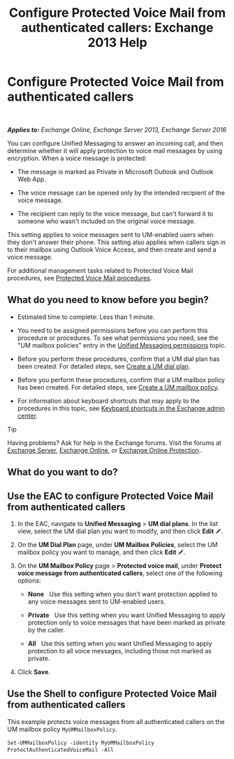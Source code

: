 ﻿---
title: 'Configure Protected Voice Mail from authenticated callers: Exchange 2013 Help'
TOCTitle: Configure Protected Voice Mail from authenticated callers
ms:assetid: f69e94a7-9768-4445-9ded-e78d732bd623
ms:mtpsurl: https://technet.microsoft.com/en-us/library/Ee423560(v=EXCHG.150)
ms:contentKeyID: 49315562
ms.date: 12/10/2017
mtps_version: v=EXCHG.150
---

# Configure Protected Voice Mail from authenticated callers

 

_**Applies to:** Exchange Online, Exchange Server 2013, Exchange Server 2016_


You can configure Unified Messaging to answer an incoming call, and then determine whether it will apply protection to voice mail messages by using encryption. When a voice message is protected:

  - The message is marked as Private in Microsoft Outlook and Outlook Web App.

  - The voice message can be opened only by the intended recipient of the voice message.

  - The recipient can reply to the voice message, but can't forward it to someone who wasn't included on the original voice message.

This setting applies to voice messages sent to UM-enabled users when they don't answer their phone. This setting also applies when callers sign in to their mailbox using Outlook Voice Access, and then create and send a voice message.

For additional management tasks related to Protected Voice Mail procedures, see [Protected Voice Mail procedures](protected-voice-mail-procedures-exchange-2013-help.md).

## What do you need to know before you begin?

  - Estimated time to complete: Less than 1 minute.

  - You need to be assigned permissions before you can perform this procedure or procedures. To see what permissions you need, see the "UM mailbox policies" entry in the [Unified Messaging permissions](unified-messaging-permissions-exchange-2013-help.md) topic.

  - Before you perform these procedures, confirm that a UM dial plan has been created. For detailed steps, see [Create a UM dial plan](create-a-um-dial-plan-exchange-2013-help.md).

  - Before you perform these procedures, confirm that a UM mailbox policy has been created. For detailed steps, see [Create a UM mailbox policy](create-a-um-mailbox-policy-exchange-2013-help.md).

  - For information about keyboard shortcuts that may apply to the procedures in this topic, see [Keyboard shortcuts in the Exchange admin center](keyboard-shortcuts-in-the-exchange-admin-center-exchange-online-protection-help.md).


> [!TIP]
> Having problems? Ask for help in the Exchange forums. Visit the forums at <A href="https://go.microsoft.com/fwlink/p/?linkid=60612">Exchange Server</A>, <A href="https://go.microsoft.com/fwlink/p/?linkid=267542">Exchange Online</A>, or <A href="https://go.microsoft.com/fwlink/p/?linkid=285351">Exchange Online Protection</A>..



## What do you want to do?

## Use the EAC to configure Protected Voice Mail from authenticated callers

1.  In the EAC, navigate to **Unified Messaging** \> **UM dial plans**. In the list view, select the UM dial plan you want to modify, and then click **Edit** ![Edit icon](images/JJ218640.6f53ccb2-1f13-4c02-bea0-30690e6ea71d(EXCHG.150).gif "Edit icon").

2.  On the **UM Dial Plan** page, under **UM Mailbox Policies**, select the UM mailbox policy you want to manage, and then click **Edit** ![Edit icon](images/JJ218640.6f53ccb2-1f13-4c02-bea0-30690e6ea71d(EXCHG.150).gif "Edit icon").

3.  On the **UM Mailbox Policy** page \> **Protected voice mail**, under **Protect voice message from authenticated callers**, select one of the following options:
    
      - **None**   Use this setting when you don't want protection applied to any voice messages sent to UM-enabled users.
    
      - **Private**   Use this setting when you want Unified Messaging to apply protection only to voice messages that have been marked as private by the caller.
    
      - **All**   Use this setting when you want Unified Messaging to apply protection to all voice messages, including those not marked as private.

4.  Click **Save**.

## Use the Shell to configure Protected Voice Mail from authenticated callers

This example protects voice messages from all authenticated callers on the UM mailbox policy `MyUMMailboxPolicy`.

    Set-UMMailboxPolicy -identity MyUMMailboxPolicy ProtectAuthenticatedVoiceMail -All

